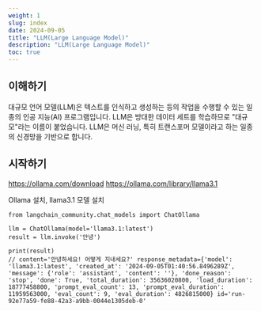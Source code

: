 ```yaml
---
weight: 1
slug: index
date: 2024-09-05
title: "LLM(Large Language Model)"
description: "LLM(Large Language Model)"
toc: true
---
```


## 이해하기

대규모 언어 모델(LLM)은 텍스트를 인식하고 생성하는 등의 작업을 수행할 수 있는 일종의 인공 지능(AI) 프로그램입니다. LLM은 방대한 데이터 세트를 학습하므로 "대규모"라는 이름이 붙었습니다. LLM은 머신 러닝, 특히 트랜스포머 모델이라고 하는 일종의 신경망을 기반으로 합니다.


## 시작하기

https://ollama.com/download
https://ollama.com/library/llama3.1

Ollama 설치, llama3.1 모델 설치

```
from langchain_community.chat_models import ChatOllama

llm = ChatOllama(model='llama3.1:latest')
result = llm.invoke('안녕')

print(result)
// content='안녕하세요! 어떻게 지내세요?' response_metadata={'model': 'llama3.1:latest', 'created_at': '2024-09-05T01:40:56.8496289Z', 'message': {'role': 'assistant', 'content': ''}, 'done_reason': 'stop', 'done': True, 'total_duration': 35636020800, 'load_duration': 18777458800, 'prompt_eval_count': 13, 'prompt_eval_duration': 11959563000, 'eval_count': 9, 'eval_duration': 4826815000} id='run-92e77a59-fe88-42a3-a9bb-0044e1305deb-0'
```
